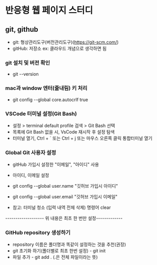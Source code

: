 # 반응형 웹 페이지 스터디

## git, github

- git: 형상관리도구(버전관리도구)(https://git-scm.com/)
- gitHub: 저장소 ex: 클라우드 개념으로 생각하면 됨

### git 설치 및 버전 확인

- git --version

### mac과 window 엔터(줄내림) 키 처리

- git config --global core.autocrlf true

### VSCode 터미널 설정(Git Bash)

- 설정 > terminal default profile 검색 > Git Bash 선택
- 목록에 Git Bash 없을 시, VsCode 재시작 후 설정 탐색
- 터미널 열기, Ctrl + ` 또는 Ctrl + j 또는 마우스 오른쪽 클릭 통합터미널 열기

### Global Git 사용자 설정

- gitHub 가입시 설정한 "이메일", "아이디" 사용
- 아이디, 이메일 설정
- git config --global user.name "깃허브 가입시 아이디"
- git config --global user.email "깃허브 가입시 이메일"

- 참고: 터미널 청소 (입력 내역 전체 삭제)
  명령어 clear

------------------- 위 내용은 최초 한 번만 설정-------------

### GitHub repository 생성하기

- repository 이름은 폴더명과 똑같이 설정하는 것을 추천(권장)
- git 초기화 하기(폴더별로 최초 한번 설정) - git init
- 파일 추가 - git add .
  (.은 전체 파일이라는 뜻)
